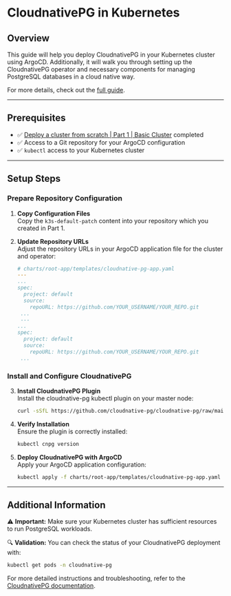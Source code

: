 # CloudnativePG in Kubernetes

## Overview

This guide will help you deploy CloudnativePG in your Kubernetes cluster using ArgoCD. Additionally, it will walk you through setting up the CloudnativePG operator and necessary components for managing PostgreSQL databases in a cloud native way.

For more details, check out the [full guide](https://cloudnative-pg.io/documentation/).

---

## Prerequisites

- ✅ [Deploy a cluster from scratch | Part 1 | Basic Cluster](../../../01-basic-cluster/README.md) completed
- ✅ Access to a Git repository for your ArgoCD configuration
- ✅ `kubectl` access to your Kubernetes cluster

---

## Setup Steps

### Prepare Repository Configuration

1. **Copy Configuration Files**  
   Copy the `k3s-default-patch` content into your repository which you created in Part 1.

2. **Update Repository URLs**  
   Adjust the repository URLs in your ArgoCD application file for the cluster and operator:
   
   ```yaml
   # charts/root-app/templates/cloudnative-pg-app.yaml
   ---
   ...
   spec:
     project: default
     source:
       repoURL: https://github.com/YOUR_USERNAME/YOUR_REPO.git
    ...
    ---
   ...
   spec:
     project: default
     source:
       repoURL: https://github.com/YOUR_USERNAME/YOUR_REPO.git
    ...
   ```

### Install and Configure CloudnativePG

3. **Install CloudnativePG Plugin**  
   Install the cloudnative-pg kubectl plugin on your master node:
   
   ```bash
   curl -sSfL https://github.com/cloudnative-pg/cloudnative-pg/raw/main/hack/install-cnpg-plugin.sh | sudo sh -s -- -b /usr/local/bin
   ```

4. **Verify Installation**  
   Ensure the plugin is correctly installed:
   
   ```bash
   kubectl cnpg version
   ```

5. **Deploy CloudnativePG with ArgoCD**  
   Apply your ArgoCD application configuration:
   
   ```bash
   kubectl apply -f charts/root-app/templates/cloudnative-pg-app.yaml
   ```

---

## Additional Information

⚠️ **Important:** Make sure your Kubernetes cluster has sufficient resources to run PostgreSQL workloads.

🔍 **Validation:** You can check the status of your CloudnativePG deployment with:
```bash
kubectl get pods -n cloudnative-pg
```

For more detailed instructions and troubleshooting, refer to the [CloudnativePG documentation](https://cloudnative-pg.io/documentation/).